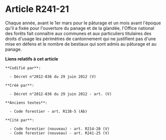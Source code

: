 # Article R241-21

Chaque année, avant le 1er mars pour le pâturage et un mois avant l'époque qu'il a fixée pour l'ouverture du panage et de la
glandée, l'Office national des forêts fait connaître aux communes et aux particuliers titulaires des droits d'usage les
périmètres de cantonnement qui ne justifient pas d'une mise en défens et le nombre de bestiaux qui sont admis au pâturage et
au panage.

**Liens relatifs à cet article**

	**Codifié par**:

	  - Décret n°2012-836 du 29 juin 2012 (V)

	**Créé par**:

	  - Décret n°2012-836 du 29 juin 2012 - art. (V)

	**Anciens textes**:

	  - Code forestier - art. R138-5 (Ab)

	**Cité par**:

	  - Code forestier (nouveau) - art. R214-28 (V)
	  - Code forestier (nouveau) - art. R241-25 (V)
